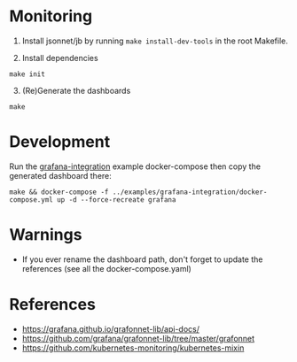 # Monitoring

1. Install jsonnet/jb by running `make install-dev-tools` in the root Makefile.

2. Install dependencies
```
make init
```

3. (Re)Generate the dashboards
```
make
```

# Development


Run the [grafana-integration](../examples/grafana-integration) example docker-compose then copy the generated dashboard there:

```
make && docker-compose -f ../examples/grafana-integration/docker-compose.yml up -d --force-recreate grafana
```

# Warnings
* If you ever rename the dashboard path, don't forget to update the references (see all the docker-compose.yaml)

# References

* https://grafana.github.io/grafonnet-lib/api-docs/
* https://github.com/grafana/grafonnet-lib/tree/master/grafonnet
* https://github.com/kubernetes-monitoring/kubernetes-mixin
